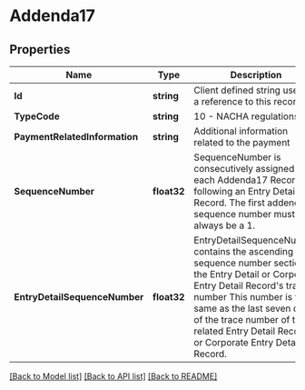 # Addenda17

## Properties

Name | Type | Description | Notes
------------ | ------------- | ------------- | -------------
**Id** | **string** | Client defined string used as a reference to this record. | [optional] 
**TypeCode** | **string** | 10 - NACHA regulations | [optional] 
**PaymentRelatedInformation** | **string** | Additional information related to the payment | [optional] 
**SequenceNumber** | **float32** | SequenceNumber is consecutively assigned to each Addenda17 Record following an Entry Detail Record. The first addenda17 sequence number must always be a 1.  | [optional] 
**EntryDetailSequenceNumber** | **float32** | EntryDetailSequenceNumber contains the ascending sequence number section of the Entry Detail or Corporate Entry Detail Record&#39;s trace number This number is the same as the last seven digits of the trace number of the related Entry Detail Record or Corporate Entry Detail Record.  | [optional] 

[[Back to Model list]](../README.md#documentation-for-models) [[Back to API list]](../README.md#documentation-for-api-endpoints) [[Back to README]](../README.md)


